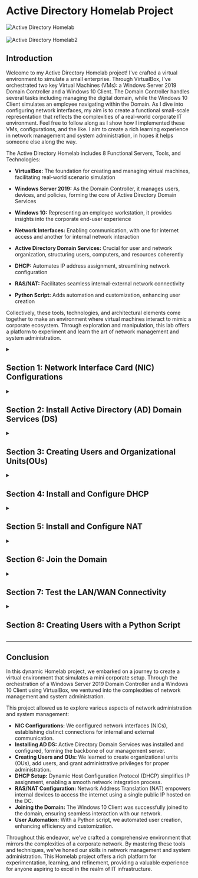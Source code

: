 # Active Directory Homelab Project

![Active Directory Homelab](https://imgur.com/xRb47Vs.png)
<br><br>
![Active Directory Homelab2](https://imgur.com/SvRA6IZ)


## Introduction

Welcome to my Active Directory Homelab project! I've crafted a virtual environment to simulate a small enterprise. Through VirtualBox, I've orchestrated two key Virtual Machines (VMs): a Windows Server 2019 Domain Controller and a Windows 10 Client. The Domain Controller handles several tasks including managing the digital domain, while the Windows 10 Client simulates an employee navigating within the Domain. As I dive into configuring network interfaces, my aim is to create a functional small-scale representation that reflects the complexities of a real-world corporate IT environment. Feel free to follow along as I show how I implemented these VMs, configurations, and the like. I aim to create a rich learning experience in network management and system administration, in hopes it helps someone else along the way.

The Active Directory Homelab includes 8 Functional Servers, Tools, and Technologies:


- **VirtualBox:** The foundation for creating and managing virtual machines, facilitating real-world scenario simulation

- **Windows Server 2019:** As the Domain Controller, it manages users, devices, and policies, forming the core of Active Directory Domain Services

- **Windows 10:** Representing an employee workstation, it provides insights into the corporate end-user experience

- **Network Interfaces:** Enabling communication, with one for internet access and another for internal network interaction

- **Active Directory Domain Services:** Crucial for user and network organization, structuring users, computers, and resources coherently

- **DHCP:** Automates IP address assignment, streamlining network configuration

- **RAS/NAT:** Facilitates seamless internal-external network connectivity

- **Python Script:** Adds automation and customization, enhancing user creation


Collectively, these tools, technologies, and architectural elements come together to make an environment where virtual machines interact to mimic a corporate ecosystem. Through exploration and manipulation, this lab offers a platform to experiment and learn the art of network management and system administration.

<details>
  <summary><h2><b>Section 1: Network Interface Card (NIC) Configurations</b></h2></summary>
  <br> <br>
  In this section, We'll be configuring the 2 NICs on the Windows Server 2019.<br><br>
  
  ![Image 1](https://imgur.com/26golky)
  <br><br>
  
  **Step 1: Access Network Settings:**
  - Open "Network Connections" from the Control Panel
  
  **Step 2: Identify NICs:**
  - Identify the two NICs and renaming them to "Internet" and "Internal"
  
  **Step 3: Assign IP Addresses and Configure DNS:**
  - For NIC 1 (Internal):
    - IP Address: 10.2.22.1
    - Subnet Mask: 255.255.255.0
    - Default Gateway: (empty)
    - Preferred DNS Server: 127.0.0.1
  - For NIC 2 (Internet):
    - Obtain IP settings automatically (DHCP) for internet access
    - Obtain DNS server address automatically 
  
  **Reasons for the Configuration:**
  - NIC 1: Provides a gateway for the internal network.
    - **Explanation:** NIC 1 with IP "10.2.22.1" connects devices inside our network. We don't set a gateway to keep this network separate from the internet.
  - NIC 2: Enables connection to the internet.
    - **Explanation:** NIC 2 gets settings from the network, letting us connect online easily.
   
</details>

<details>
  <summary><h2><b>Section 2: Install Active Directory (AD) Domain Services (DS)</b></h2></summary>
  <br><br>
  
  In this section, we'll be installing AD DS on Windows Server 2019.<br><br>
  
  
  **Step 1: Install AD DS:**
  - Open Server Manager.
  - Click "Manage" > "Add Roles and Features."
  - Choose "Role-based or feature-based installation" and click "Next."
  - Select the local server and click "Next."
  - Check "Active Directory Domain Services" and proceed.
  - Click through until you reach the installation summary, then click "Install."<br><br>

  ![Image 2](https://imgur.com/39ki8G9)
<br><br>
  
  **Step 2: Promote Server to Domain Controller:**
  - After installation, click "Promote this server to a domain controller."
  - Choose "Add a new forest" and set domain details.
    - Server: DC
    - Operation System: Windows Server 2019
    - Domain Name: Streetrack.com
  - Set a Directory Services Restore Mode (DSRM) password.
  - DNS can be left alone for automatic configuration.
  - Complete the wizard and let the server restart.<br><br>
  
  ![Image 3](https://imgur.com/DA3mDpJ)
<br><br>
  
  Awesome! We've successfully installed and configured Active Directory Domain Services on our Windows Server 2019.
</details>

<details>
  <summary><h2><b>Section 3: Creating Users and Organizational Units(OUs)</b></h2></summary>
  <br><br>
  
  Here, we'll be exploring how to efficiently manage users by creating Organizational Units (OUs), adding users, and assigning administrative privileges.<br><br>
  
  ![Image 4](https://imgur.com/C2KXlzu)
<br><br>
  
  **Step 1: Create Organizational Units (OUs):**
  - Open "Active Directory Users and Computers"
  - Right-click on the domain name and choose "New" > "Organizational Unit"
  - Create 2 OUs and name them: "_ADMINS" and "_USERS" respectively<br><br>

  ![Image 5](https://imgur.com/BUPc2LW)
<br><br>
  
  **Step 2: Create User Account:**
  - Right-click on the "_ADMINS" OU and choose "New" > "User"
  - Enter user details:
    - First Name: Thong
    - Last Name: Huynh
    - User Logon Name: thuynh<br><br>
      
  ![Image 6](https://imgur.com/61gZxmI)
<br><br>

  **Step 3: Add User to Domain Admins Group:**
  - Locate the user we just created and right-click
  - Select "Properties"
  - In the "Member Of" tab, click "Add"
  - Enter "Domain Admins" and click "Check Names"
  - Click "OK" to add the user to the "Domain Admins" group<br><br>
  
  ![Image 7](https://imgur.com/Ax1ZDAK)<br><br>
  
  ![Image 8](https://imgur.com/7RiSghL)<br><br>
  
  **Step 4: Verify User and OU Creation:**
  - Refresh Active Directory by restarting and log in with new Admin User credentials to confirm User and OU Creation<br><br>
  
  ![Image 9](https://imgur.com/gKsTCnH)
<br><br>
  
  Yay! we've successfully created Organizational Units (OUs), added a user to the "_ADMINS" OU, and granted administrative privileges by adding our user to the "Domain Admins" group.
</details>

<details>
  <summary><h2><b>Section 4: Install and Configure DHCP</b></h2></summary>
  <br><br>
  
  In this section, we'll explore the process of installing and configuring the Dynamic Host Configuration Protocol (DHCP) to automate IP address assignment within our network.
  
  **Step 1: Open Server Manager:**
  - Launch "Server Manager" on the Windows Server 2019.<br><br>
  
  ![Image 10](https://imgur.com/0gnHAEO)<br><br>
  
  **Step 2: Add DHCP Role:**
  - Click "Manage" > "Add Roles and Features"
  - Select "Role-based or feature-based installation" and click "Next"
  - Choose the local server(DC) and proceed
  - Check "DHCP Server" and complete the installation wizard<br><br>
  
  ![Image 11](https://imgur.com/gyxEvbh)<br><br>

  **Step 3: Configure DHCP:**
  - After installation, open "DHCP Manager" from "Administrative Tools"
  - Right-click on our server name and choose "Configure DHCP"
  - Follow the wizard, selecting the appropriate network connection<br><br>
  
  ![Image 12](https://imgur.com/gywjWZx)<br><br>
  
  **Step 4: Create DHCP Scope:**
  - In "DHCP Manager," right-click on "IPv4" and choose "New Scope"
  - Set the scope name, IP range, subnet mask, default gateway, DNS servers, and lease duration:
    - Scope Name: 10.2.22.100-200
    - Start IP Address: 10.2.22.100
    - End IP Address: 10.2.22.200
    - Length: 24
    - Subnet Mask: 255.255.255.0
    - Default Gateway: 10.2.22.1
    - DNS: 127.0.0.1
    - Lease Duration: 8 days<br><br>
  
  ![Image 13](https://imgur.com/iVIEVWB)<br><br>

  **Step 5: Authorize DHCP Server:**
  - If needed, we'll right-click on the server name in "DHCP Manager" and choose "Authorize."<br><br>
  
  Great! We've successfully installed and configured DHCP, automating IP address assignment to devices within our network.
</details>

<details>
  <summary><h2><b>Section 5: Install and Configure NAT</b></h2></summary>
  <br><br>
  
  In this section, we'll focus on installing and configuring Network Address Translation (NAT), a technique that enables devices within our internal network to access the external internet while using a single public IP address.<br><br>
  
  ![Image 14](https://imgur.com/Oa6kp5s)<br><br>

  **Step 1: Open Server Manager:**
  - Launch "Server Manager" on the Windows Server 2019
  - Click "Manage" > "Add Roles and Features"
  - Select "Role-based or feature-based installation" and click "Next"
  - Choose the local server (DC) and proceed
  - Check "Remote Access" and continue
  - Check "Routing" and finish the installation wizard<br><br>

  ![Image 15](https://imgur.com/Oa6kp5s)<br><br>

  ![Image 16](https://imgur.com/rNGB3WV)<br><br>
  
  **Step 2: Configure NAT:**
  - After installation, open "Routing and Remote Access" from "Administrative Tools"
  - Right-click on our server name and choose "Configure and Enable Routing and Remote Access"<br><br>

  ![Image 17](https://imgur.com/NQAUkyv)<br><br>
  
  - Follow the wizard, selecting "Network address translation (NAT)"
  - Select the external network interface (Internet) for public connection<br><br>
  
  ![Image 18](https://imgur.com/Mh9doOi)<br><br>

  - In the "NAT" section, right-click on the server name and choose "NAT" > "Enable"<br><br>
</details>

<details>
  <summary><h2><b>Section 6: Join the Domain </b></h2></summary>
  <br><br>
  
  **Step 3: Join Domain With Windows 10 VM:**<br><br>

  Here, we will run the Windows 10 VM, join the domain (Streetrack.com),  and test connectivity <br><br>
  
  ![Image 19](https://imgur.com/lcImO2S)<br><br>
  
  - On the client VM (Windows 10), log in using the Domain Admin "thuynh"
  - Right-click the "Start Menu" and choose "System"<br><br>

  ![Image 20](https://imgur.com/pGZ5x75)<br><br>
  
  - Click on "Advanced system settings"<br><br>

  ![Image 21](https://imgur.com/7rzw6kp)<br><br>
    
  - Go to the "Computer Name" tab and click "Change"<br><br>
  
  ![Image 22](https://imgur.com/X43Es8o)<br><br>
  
  - Change "Computer name" to "Client-1"
  - Choose "Domain" and enter our domain name "Streetrack.com"<br><br>
  
  ![Image 23](https://imgur.com/Lvz3umt)<br><br>
  
  - Provide the "thuynh" credentials to join the domain<br><br>
  
  ![Image 24](https://imgur.com/iQ7g3Qq)<br><br>

  - Let's go! We've joined the Domain!<br><br>
</details>

<details>
  <summary><h2><b>Section 7: Test the LAN/WAN Connectivity </b></h2></summary>
  <br><br>

  Now, we will test and confirm the confgurations that we set, ensuring the proper DHCP assignments and being able to connect to the internet.
  
  **Step 4: Test Connectivity:**<br><br>

  - On the Windows 10 VM, open a Command Prompt
  - Use the following commands to verify network settings and connectivity:
    - Run `ipconfig` to check the assigned IP configuration
    - Run `ping www.google.com` to test internet connectivity<br><br>
  
  ![Image 25](https://imgur.com/RIZLy7m)<br><br>
  
  There we go! We've successfully configured Network Address Translation (NAT), joined the domain using "thuynh" credentials, and verified internet and internal network connectivity on the client VM.
</details>

<details>
  <summary><h2><b>Section 8: Creating Users with a Python Script</b></h2></summary>
  <br><br>
  
  In this section, we will be going through the process of creating and running a Python script that takes a text file with a list of usernames to make user creation smoother and more dynamic. This will add a layer of automation and customization to our homelab environment.<br><br>

  I've created the following files that we'll be using for this section:

  My_users_list.txt 
   - A list of over 100 names(first and last)<br><br>
  
  ![Image 26](https://imgur.com/aLUjJuU)<br><br>

  <details>
  <summary>Create_AD_Users.py <b>(CLICK HERE TO VIEW)</b></summary>
  
  ```python
# This will import everything from the pyad module
from pyad import *

# Here, we'llset the default connection parameters for the Active Directory server
pyad.set_defaults(ldap_server="10.2.22.1", username="thuynh@streetrack.com", password="Cyberlab123!")

# This line will create a container object for the "_USERS" Organizational Unit (OU)
ou = pyad.adcontainer.ADContainer.from_dn("OU=_USERS,DC=Streetrack,DC=com")

# This will open the my_users_list text file and read its lines into the 'lines' variable
with open('my_users_list.txt', 'r') as file:
    lines = file.readlines()

# Iterate through each line in the 'lines' list
for line in lines:
    # Here, we split the line into 'first_name' and 'last_name'
    first_name, last_name = line.strip().split()
    
    # Create a username by capitalizing the first letter of 'first_name' and making 'last_name' lowercase
    username = first_name[0].upper() + last_name.lower()
    
    try:
        # This line will create the Active Directory user with the 'username' and 'ou' specified
        user = pyad.aduser.ADUser.create(username, ou)
        
        # These updates will give the various attributes of the user
        user.update_attribute('displayName', f"{first_name} {last_name}")
        user.update_attribute('sAMAccountName', username)
        user.update_attribute('givenName', first_name)
        user.update_attribute('sn', last_name)
        
        # And now, the user's password
        password = "Cyberlab123!"
        user.set_password(password)
        
        # This line will print a success message
        print(f"User {username} created successfully.")
        
    except Exception as e:
        # This will print an error message if an exception occurs and will help with error handling. 
        print(f"Error creating user {username}: {str(e)}")
```
  </details>
  
   - A Python script to create Users from the My_users_list.txt file
   - Users will be placed in the "_USERS" OU in "Streetrack.com" Domain
   - Default password will be set to "Cyberlab123!"<br><br>
  
  ![Image 27](https://imgur.com/yhi5Xg3)<br><br>
  
  **Step 1: Download and Install Python:**
  - Download Python from website, right-click install file and choose "Run as Administrator"<br><br>
  
  ![Image 28](https://imgur.com/NDIZVk0)<br><br>
  
  **Step 2: Install Required Dependencies:**
  - Open a Command Prompt as administrators<br><br>
  
  - Run the each of the following commands to install the necessary libraries and components:
    ```
    curl https://bootstrap.pypa.io/get-pip.py -o get-pip.py
    python get-pip.py
    pip install pyad
    pip install pywin32
    ```

  ![Image 29](https://imgur.com/STUieIi)<br><br>
  
  ![Image 30](https://imgur.com/wEWSD5y)<br><br>
  
  ![Image 31](https://imgur.com/j2OhIii)<br><br>
  
  **Step 3: Navigate to Script Directory:**
  - Navigate to the directory where the Python script and user list text file resides<br><br>

  ![Image 32](https://imgur.com/Hdv5pHr)<br><br>
  
  ![Image 33](https://imgur.com/mMDIbzp)<br><br>
  
  **Step 4: Run the Python Script:**
  - In the Command Prompt, run the script using the command:
    ```
    python create_ad_users.py
    ```
  <br><br>
  
  ![Image 34](https://imgur.com/ODoDFJN)<br><br>
  
  **Step 5: Verify User Creations:**
  - In Active Directory Users and Computers, navigate to the "_USERS" OU to verify that the users created by the scripts are listed<br><br>
  
  ![Image 35](https://imgur.com/xhdxRrN)<br><br>
  
  **Step 6: Test User Accounts:**
  - Log into one of the created user accounts to confirm its functionality and attributes<br><br>
  
  ![Image 36](https://imgur.com/5BZGShs)<br><br>
  
  Let's go!! We now have created and ran the Python script to automate user creations in Active Directory, streamlining the process and enhancing efficiency!
</details>

___

## Conclusion

In this dynamic Homelab project, we embarked on a journey to create a virtual environment that simulates a mini corporate setup. Through the orchestration of a Windows Server 2019 Domain Controller and a Windows 10 Client using VirtualBox, we ventured into the complexities of network management and system administration.

This project allowed us to explore various aspects of network administration and system management:

- **NIC Configurations:** We configured network interfaces (NICs), establishing distinct connections for internal and external communication.
- **Installing AD DS:** Active Directory Domain Services was installed and configured, forming the backbone of our management server.
- **Creating Users and OUs:** We learned to create organizational units (OUs), add users, and grant administrative privileges for proper administration.
- **DHCP Setup:** Dynamic Host Configuration Protocol (DHCP) simplifies IP assignment, enabling a smooth network integration process.
- **RAS/NAT Configuration:** Network Address Translation (NAT) empowers internal devices to access the internet using a single public IP hosted on the DC.
- **Joining the Domain:** The Windows 10 Client was successfully joined to the domain, ensuring seamless interaction with our network.
- **User Automation:** With a Python script, we automated user creation, enhancing efficiency and customization.

Throughout this endeavor, we've crafted a comprehensive environment that mirrors the complexities of a corporate network. By mastering these tools and techniques, we've honed our skills in network management and system administration. This Homelab project offers a rich platform for experimentation, learning, and refinement, providing a valuable experience for anyone aspiring to excel in the realm of IT infrastructure.
